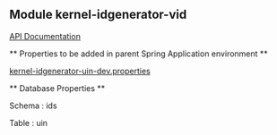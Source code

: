 ## Module kernel-idgenerator-vid

[API Documentation](doc/index.html)



** Properties to be added in parent Spring Application environment **

[kernel-idgenerator-uin-dev.properties](../../config/kernel-idgenerator-uin-dev.properties)




** Database Properties **

Schema : ids

Table : uin







